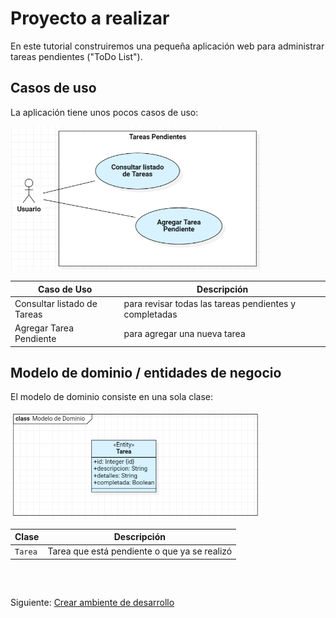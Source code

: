 # Proyecto a realizar

En este tutorial construiremos una pequeña aplicación web para administrar tareas pendientes ("ToDo List").

## Casos de uso

La aplicación tiene unos pocos casos de uso:

<img src="./models/casos-de-uso.png" width="400px;">

| Caso de Uso                 | Descripción |
|-----------------------------|-------------|
| Consultar listado de Tareas | para revisar todas las tareas pendientes y completadas |
| Agregar Tarea Pendiente     | para agregar una nueva tarea                         |


## Modelo de dominio / entidades de negocio

El modelo de dominio consiste en una sola clase:

<img src="./models/modelo-de-dominio.png" width="400px;">

| Clase    | Descripción                                  |
|----------|----------------------------------------------|
| `Tarea`  | Tarea que está pendiente o que ya se realizó |




<br>

## 

Siguiente: [Crear ambiente de desarrollo](1.crear-ambiente-desarrollo.md)